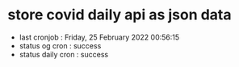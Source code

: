 # store covid daily api as json data

- last cronjob : Friday, 25 February 2022 00:56:15
- status og cron : success
- status daily cron : success
      
      
